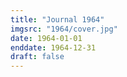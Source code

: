 ```yaml
---
title: "Journal 1964"
imgsrc: "1964/cover.jpg"
date: 1964-01-01
enddate: 1964-12-31
draft: false
---
```

